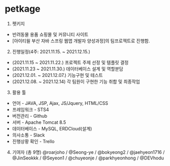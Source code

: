 # petkage

1. 펫키지
- 반려동물 용품 쇼핑몰 및 커뮤니티 사이트
- [아이티윌 부산 자바 스프링 웹앱 개발자 양성과정]의 팀프로젝트로 진행함.

2. 진행일정(4주: 2021.11.15. ~ 2021.12.15.)
- (2021.11.15 ~ 2021.11.22.) 프로젝트 주제 선정 및 템플릿 결정
- (2021.11.23 ~ 2021.11.30.) 데이터베이스 설계 및 역할분담
- (2021.12.01. ~ 2021.12.07.) 기능구현 및 테스트
- (2021.12.08. ~ 2021.12.14) 각 팀원이 구현한 기능 취합 및 최종작업

3. 활용 툴
- 언어 - JAVA, JSP, Ajax, JS/Jquery, HTML/CSS
- 프레임워크 - STS4
- 버전관리 - Github
- 서버 - Apache Tomcat 8.5
- 데이터베이스 - MySQL, ERDCloud(설계)
- 의사소통 - Slack
- 진행상황 확인 - Trello
 
4. 기여자 (총 9명)
@roarjoho / @Seong-ye / @bokyeong2 / @jaehyeon1716 / @JinSeokkk / 
@Seyeon1 / @chuyeonje / @parkhyeonhong / @DEVhodu
